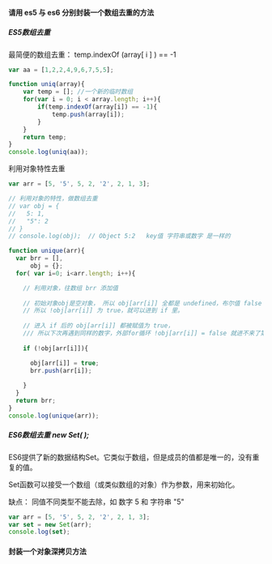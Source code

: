 #### 请用 es5 与 es6 分别封装一个数组去重的方法

##### ES5数组去重

最简便的数组去重：  temp.indexOf (array[ i ] ) == -1

```js
var aa = [1,2,2,4,9,6,7,5,5];

function uniq(array){
    var temp = []; //一个新的临时数组
    for(var i = 0; i < array.length; i++){
        if(temp.indexOf(array[i]) == -1){
            temp.push(array[i]);
        }
    }
    return temp;
}
console.log(uniq(aa));
```

利用对象特性去重

```js
var arr = [5, '5', 5, 2, '2', 2, 1, 3];

// 利用对象的特性，做数组去重
// var obj = {
//   5: 1,
//   "5": 2
// }
// console.log(obj);  // Object 5:2   key值 字符串或数字 是一样的

function unique(arr){
  var brr = [],
      obj = {};
  for( var i=0; i<arr.length; i++){

    // 利用对象，往数组 brr 添加值
    
    // 初始对象obj是空对象， 所以 obj[arr[i]] 全都是 undefined，布尔值 false
    // 所以 !obj[arr[i]] 为 true，就可以进到 if 里。
    
    // 进入 if 后的 obj[arr[i]] 都被赋值为 true，
    /// 所以下次再遇到同样的数字，外部for循环 !obj[arr[i]] = false 就进不来了第二次if语句了。
    
    if (!obj[arr[i]]){

      obj[arr[i]] = true;
      brr.push(arr[i]);
    
    }
  }
  return brr;
}
console.log(unique(arr));
```

##### ES6数组去重 new Set( );

ES6提供了新的数据结构Set。它类似于数组，但是成员的值都是唯一的，没有重复的值。

Set函数可以接受一个数组（或类似数组的对象）作为参数，用来初始化。

缺点： 同值不同类型不能去除，如 数字 5 和 字符串 "5"

```js
var arr = [5, '5', 5, 2, '2', 2, 1, 3];
var set = new Set(arr);
console.log(set);
```

#### 封装一个对象深拷贝方法

